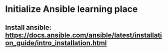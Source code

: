 # Initialize Ansible learning place
## Install ansible: https://docs.ansible.com/ansible/latest/installation_guide/intro_installation.html
